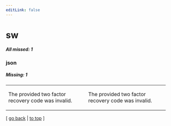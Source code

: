 ```yaml
---
editLink: false
---
```


# sw

##### All missed: 1


### json

##### Missing: 1

<table width="100%">
<tr><td width="50%">

The provided two factor recovery code was invalid.

</td><td width="50%">

The provided two factor recovery code was invalid.

</td></tr>
</table>

[ [go back](../status.md) | [to top](#) ]

